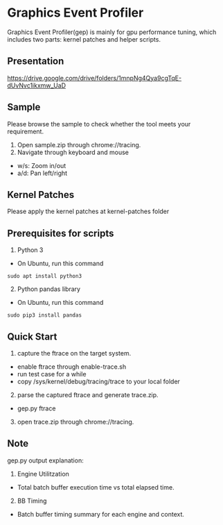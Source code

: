# Graphics Event Profiler
Graphics Event Profiler(gep) is mainly for gpu performance tuning,
which includes two parts: kernel patches and helper scripts.

## Presentation
https://drive.google.com/drive/folders/1mnpNg4Qya9cgTqE-dUvNvc1ikxmw_UaD

## Sample
Please browse the sample to check whether the tool meets your requirement.
1. Open sample.zip through chrome://tracing.
2. Navigate through keyboard and mouse
* w/s: Zoom in/out
* a/d: Pan left/right

## Kernel Patches
Please apply the kernel patches at kernel-patches folder

## Prerequisites for scripts
1. Python 3
* On Ubuntu, run this command
```
sudo apt install python3
```
2. Python pandas library
* On Ubuntu, run this command
```
sudo pip3 install pandas
```

## Quick Start
1. capture the ftrace on the target system.
* enable ftrace through enable-trace.sh
* run test case for a while
* copy /sys/kernel/debug/tracing/trace to your local folder
2. parse the captured ftrace and generate trace.zip.
* gep.py ftrace
3. open trace.zip through chrome://tracing.

## Note
gep.py output explanation:
1. Engine Utilitzation
* Total batch buffer execution time vs total elapsed time.
2. BB Timing
* Batch buffer timing summary for each engine and context.
